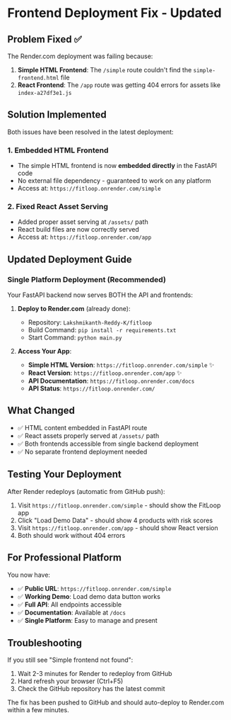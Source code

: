 # Frontend Deployment Fix - Updated

## Problem Fixed ✅
The Render.com deployment was failing because:
1. **Simple HTML Frontend**: The `/simple` route couldn't find the `simple-frontend.html` file
2. **React Frontend**: The `/app` route was getting 404 errors for assets like `index-a27df3e1.js`

## Solution Implemented
Both issues have been resolved in the latest deployment:

### 1. Embedded HTML Frontend
- The simple HTML frontend is now **embedded directly** in the FastAPI code
- No external file dependency - guaranteed to work on any platform
- Access at: `https://fitloop.onrender.com/simple`

### 2. Fixed React Asset Serving
- Added proper asset serving at `/assets/` path  
- React build files are now correctly served
- Access at: `https://fitloop.onrender.com/app`

## Updated Deployment Guide

### Single Platform Deployment (Recommended)
Your FastAPI backend now serves BOTH the API and frontends:

1. **Deploy to Render.com** (already done):
   - Repository: `Lakshmikanth-Reddy-K/fitloop`
   - Build Command: `pip install -r requirements.txt`
   - Start Command: `python main.py`

2. **Access Your App**:
   - **Simple HTML Version**: `https://fitloop.onrender.com/simple` ✨
   - **React Version**: `https://fitloop.onrender.com/app` ✨
   - **API Documentation**: `https://fitloop.onrender.com/docs`
   - **API Status**: `https://fitloop.onrender.com/`

## What Changed
- ✅ HTML content embedded in FastAPI route
- ✅ React assets properly served at `/assets/` path
- ✅ Both frontends accessible from single backend deployment
- ✅ No separate frontend deployment needed

## Testing Your Deployment
After Render redeploys (automatic from GitHub push):
1. Visit `https://fitloop.onrender.com/simple` - should show the FitLoop app
2. Click "Load Demo Data" - should show 4 products with risk scores
3. Visit `https://fitloop.onrender.com/app` - should show React version
4. Both should work without 404 errors

## For Professional Platform
You now have:
- ✅ **Public URL**: `https://fitloop.onrender.com/simple`
- ✅ **Working Demo**: Load demo data button works
- ✅ **Full API**: All endpoints accessible
- ✅ **Documentation**: Available at `/docs`
- ✅ **Single Platform**: Easy to manage and present

## Troubleshooting
If you still see "Simple frontend not found":
1. Wait 2-3 minutes for Render to redeploy from GitHub
2. Hard refresh your browser (Ctrl+F5)
3. Check the GitHub repository has the latest commit

The fix has been pushed to GitHub and should auto-deploy to Render.com within a few minutes.